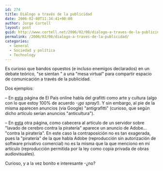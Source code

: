 ```yaml
---
id: 274
title: Diálogo a través de la publicidad
date: 2006-02-08T11:34:41+00:00
author: Jorge Cortell
layout: post
guid: http://www.cortell.net/2006/02/08/dialogo-a-traves-de-la-publicidad/
permalink: /2006/02/08/dialogo-a-traves-de-la-publicidad/
categories:
  - General
  - Sociedad y polí­tica
  - Technology
---
```

Es curioso que bandos opuestos (e incluso enemigos declarados) en un debate teórico, "se sientan " a una "mesa virtual" para compartir espacio de comunicación a través de la publicidad.

Dos ejemplos:

– En [esta](http://www.elpais.es/articulo.html?xref=20060207elpmad_24&type=Tes&anchor=elpporcul) página de El Paí­s online habla del grafitti como arte y cultura (algo con lo que estoy 100% de acuerdo -¡_go spray_!). Y sin embargo, al pie de la misma aparecen anuncios (via Google) "antigrafitti" (curioso, que según dicho artí­culo serí­an anuncios "anticultura").

– En [esta](http://www.faq-mac.com/mt/archives/010956.php) otra página, como cabecera al artí­culo de un servidor sobre "lavado de cerebro contra la piraterí­a" aparece un anuncio de Adobe... "contra la piraterí­a". En este caso la contraposición no es tan exagerada, pues la "piraterí­a" de la que habla Adobe (reproducción sin autorización de software privativo comercial) no es la misma que la que menciono en mi artí­culo (reproducción permitida por la ley como copia privada de obras audiovisuales).

Curioso, y a la vez bonito e interesante -¿no?